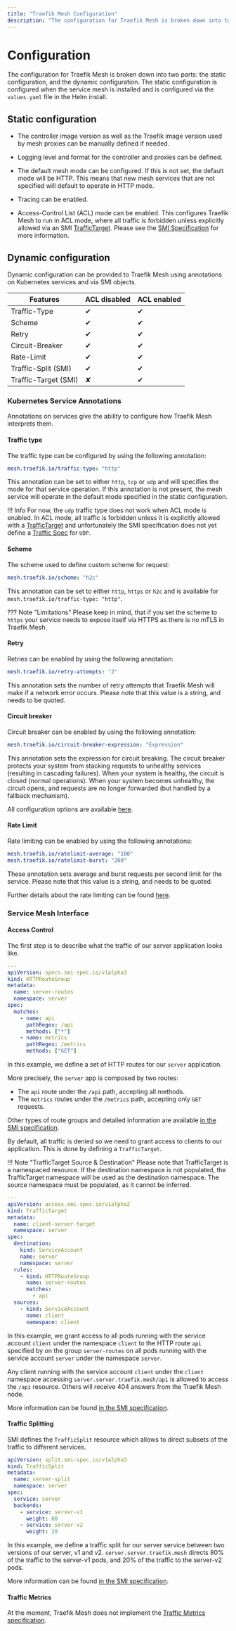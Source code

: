 ```yaml
---
title: "Traefik Mesh Configuration"
description: "The configuration for Traefik Mesh is broken down into two parts: the static configuration, and the dynamic configuration. Read the docs to learn more."
---
```


# Configuration

The configuration for Traefik Mesh is broken down into two parts: the static configuration, and the dynamic configuration.
The static configuration is configured when the service mesh is installed and is configured via the `values.yaml` file in the Helm install.

## Static configuration

- The controller image version as well as the Traefik image version used by mesh proxies can be manually defined if needed.

- Logging level and format for the controller and proxies can be defined.

- The default mesh mode can be configured. If this is not set, the default mode will be HTTP.
  This means that new mesh services that are not specified will default to operate in HTTP mode.

- Tracing can be enabled.

- Access-Control List (ACL) mode can be enabled.
  This configures Traefik Mesh to run in ACL mode, where all traffic is forbidden unless explicitly allowed via an SMI 
  [TrafficTarget](https://github.com/servicemeshinterface/smi-spec/blob/master/apis/traffic-access/v1alpha2/traffic-access.md#traffictarget). Please see 
  the [SMI Specification](https://github.com/servicemeshinterface/smi-spec/blob/master/apis/traffic-access/v1alpha2/traffic-access.md) for more information.

## Dynamic configuration

Dynamic configuration can be provided to Traefik Mesh using annotations on Kubernetes services and via SMI objects. 

 | Features              | ACL disabled | ACL enabled |
 |-----------------------|--------------|-------------|
 | Traffic-Type          | ✔            | ✔           |
 | Scheme                | ✔            | ✔           |
 | Retry                 | ✔            | ✔           |
 | Circuit-Breaker       | ✔            | ✔           |
 | Rate-Limit            | ✔            | ✔           |
 | Traffic-Split (SMI)   | ✔            | ✔           |
 | Traffic-Target (SMI)  | ✘            | ✔           |

### Kubernetes Service Annotations

Annotations on services give the ability to configure how Traefik Mesh interprets them.

#### Traffic type

The traffic type can be configured by using the following annotation:

```yaml
mesh.traefik.io/traffic-type: "http"
```

This annotation can be set to either `http`, `tcp` or `udp` and will specifies the mode for that service operation.
If this annotation is not present, the mesh service will operate in the default mode specified in the static configuration.

!!! Info
    For now, the `udp` traffic type does not work when ACL mode is enabled. In ACL mode, all traffic is forbidden unless it
    is explicitly allowed with a [TrafficTarget](https://github.com/servicemeshinterface/smi-spec/blob/master/apis/traffic-access/v1alpha2/traffic-access.md#traffictarget) and
    unfortunately the SMI specification does not yet define a [Traffic Spec](https://github.com/servicemeshinterface/smi-spec/blob/master/apis/traffic-specs/v1alpha4/traffic-specs.md) for `UDP`.
    
#### Scheme

The scheme used to define custom scheme for request:

```yaml
mesh.traefik.io/scheme: "h2c"
```

This annotation can be set to either `http`, `https` or `h2c` and is available for `mesh.traefik.io/traffic-type: "http"`.

??? Note "Limitations"
    Please keep in mind, that if you set the scheme to `https` your service needs to expose itself via HTTPS as there is no
    mTLS in Traefik Mesh.

#### Retry

Retries can be enabled by using the following annotation:

```yaml
mesh.traefik.io/retry-attempts: "2"
```

This annotation sets the number of retry attempts that Traefik Mesh will make if a network error occurs.
Please note that this value is a string, and needs to be quoted.

#### Circuit breaker
    
Circuit breaker can be enabled by using the following annotation:

```yaml
mesh.traefik.io/circuit-breaker-expression: "Expression"
```

This annotation sets the expression for circuit breaking.
The circuit breaker protects your system from stacking requests to unhealthy services (resulting in cascading failures).
When your system is healthy, the circuit is closed (normal operations). When your system becomes unhealthy, the circuit opens, and requests are no longer forwarded (but handled by a fallback mechanism).

All configuration options are available [here](https://doc.traefik.io/traefik/v2.0/middlewares/circuitbreaker/#configuration-options).

#### Rate Limit

Rate limiting can be enabled by using the following annotations:

```yaml
mesh.traefik.io/ratelimit-average: "100"
mesh.traefik.io/ratelimit-burst: "200"
```

These annotation sets average and burst requests per second limit for the service.
Please note that this value is a string, and needs to be quoted.

Further details about the rate limiting can be found [here](https://doc.traefik.io/traefik/v2.0/middlewares/ratelimit/#configuration-options).

### Service Mesh Interface

#### Access Control

The first step is to describe what the traffic of our server application looks like.

```yaml
---
apiVersion: specs.smi-spec.io/v1alpha3
kind: HTTPRouteGroup
metadata:
  name: server-routes
  namespace: server
spec:
  matches:
    - name: api
      pathRegex: /api
      methods: ["*"]
    - name: metrics
      pathRegex: /metrics
      methods: ["GET"]
```

In this example, we define a set of HTTP routes for our `server` application.

More precisely, the `server` app is composed by two routes:

- The `api` route under the `/api` path, accepting all methods.
- The `metrics` routes under the `/metrics` path, accepting only `GET` requests.

Other types of route groups and detailed information are available [in the SMI specification](https://github.com/servicemeshinterface/smi-spec/blob/master/apis/traffic-specs/v1alpha3/traffic-specs.md).

By default, all traffic is denied so we need to grant access to clients to our application. This is done by defining a `TrafficTarget`.

!!! Note "TrafficTarget Source & Destination"
    Please note that TrafficTarget is a namespaced resource.
    If the destination namespace is not populated, the TrafficTarget namespace will be used as the destination namespace.
    The source namespace must be populated, as it cannot be inferred.

```yaml
---
apiVersion: access.smi-spec.io/v1alpha2
kind: TrafficTarget
metadata:
  name: client-server-target
  namespace: server
spec:
  destination:
    kind: ServiceAccount
    name: server
    namespace: server
  rules:
    - kind: HTTPRouteGroup
      name: server-routes
      matches:
        - api
  sources:
    - kind: ServiceAccount
      name: client
      namespace: client
```

In this example, we grant access to all pods running with the service account `client` under the namespace `client` to the HTTP route `api` specified by on the group `server-routes` on all pods running with the service account `server` under the namespace `server`.

Any client running with the service account `client` under the `client` namespace accessing `server.server.traefik.mesh/api` is allowed to access the `/api` resource. Others will receive 404 answers from the Traefik Mesh node.

More information can be found [in the SMI specification](https://github.com/servicemeshinterface/smi-spec/blob/master/apis/traffic-access/v1alpha2/traffic-access.md).

#### Traffic Splitting

SMI defines the `TrafficSplit` resource which allows to direct subsets of the traffic to different services.

```yaml
apiVersion: split.smi-spec.io/v1alpha3
kind: TrafficSplit
metadata:
  name: server-split
  namespace: server
spec:
  service: server
  backends:
    - service: server-v1
      weight: 80
    - service: server-v2
      weight: 20
```

In this example, we define a traffic split for our server service between two versions of our server, v1 and v2.
`server.server.traefik.mesh` directs 80% of the traffic to the server-v1 pods, and 20% of the traffic to the server-v2 pods.

More information can be found [in the SMI specification](https://github.com/servicemeshinterface/smi-spec/blob/master/apis/traffic-split/v1alpha3/traffic-split.md).

#### Traffic Metrics

At the moment, Traefik Mesh does not implement the [Traffic Metrics specification](https://github.com/servicemeshinterface/smi-spec/blob/master/apis/traffic-metrics/v1alpha1/traffic-metrics.md).
